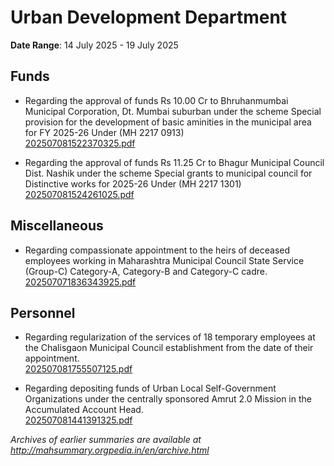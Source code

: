 # Urban Development Department

**Date Range**: 14 July 2025 - 19 July 2025


## Funds
- Regarding the approval of funds Rs 10.00 Cr to Bhruhanmumbai Municipal Corporation,  Dt.  Mumbai suburban   under the scheme Special provision for the development of basic aminities  in the municipal area for FY  2025-26  Under (MH 2217 0913)\
  [202507081522370325.pdf](https://gr.maharashtra.gov.in/Site/Upload/Government%20Resolutions/English/202507081522370325.pdf)

- Regarding the approval of funds Rs 11.25 Cr  to Bhagur Municipal Council Dist. Nashik under the scheme  Special grants to municipal council for Distinctive works for  2025-26 Under  (MH 2217 1301)\
  [202507081524261025.pdf](https://gr.maharashtra.gov.in/Site/Upload/Government%20Resolutions/English/202507081524261025.pdf)

## Miscellaneous
- Regarding compassionate appointment to the heirs of deceased employees working in Maharashtra Municipal Council State Service (Group-C) Category-A, Category-B and Category-C cadre.\
  [202507071836343925.pdf](https://gr.maharashtra.gov.in/Site/Upload/Government%20Resolutions/English/202507071836343925.pdf)

## Personnel
- Regarding regularization of the services of 18 temporary employees at the Chalisgaon Municipal Council establishment from the date of their appointment.\
  [202507081755507125.pdf](https://gr.maharashtra.gov.in/Site/Upload/Government%20Resolutions/English/202507081755507125.pdf)

- Regarding depositing funds of Urban Local Self-Government Organizations under the centrally sponsored Amrut 2.0 Mission in the Accumulated Account Head.\
  [202507081441391325.pdf](https://gr.maharashtra.gov.in/Site/Upload/Government%20Resolutions/English/202507081441391325.pdf)


*Archives of earlier summaries are available at http://mahsummary.orgpedia.in/en/archive.html*